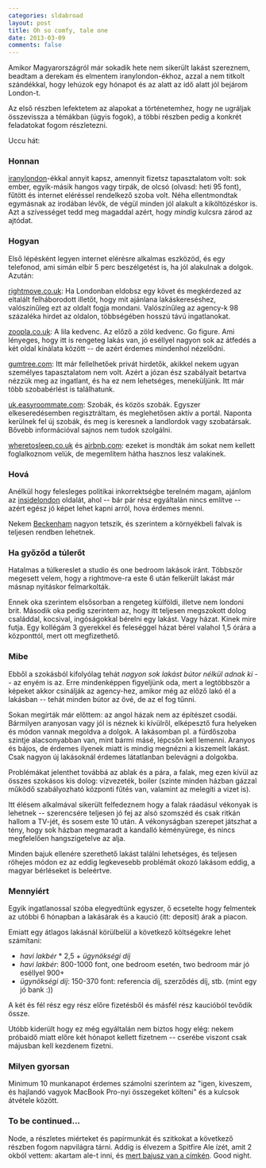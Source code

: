 ```yaml
---
categories: sldabroad
layout: post
title: Oh so comfy, tale one
date: 2013-03-09
comments: false
---
```


Amikor Magyarországról már sokadik hete nem sikerült lakást szereznem, beadtam a derekam és elmentem iranylondon-ékhoz, azzal a nem titkolt szándékkal, hogy lehúzok egy hónapot és az alatt az idő alatt jól bejárom London-t.

Az első részben lefektetem az alapokat a történetemhez, hogy ne ugráljak összevissza a témákban (úgyis fogok), a többi részben pedig a konkrét feladatokat fogom részletezni.

Uccu hát:

### Honnan

[iranylondon](http://iranylondon.hu/)-ékkal annyit kapsz, amennyit fizetsz tapasztalatom volt: sok ember, egyik-másik hangos vagy tirpák, de olcsó (olvasd: heti 95 font), fűtött és internet eléréssel rendelkező szoba volt. Néha ellentmondtak egymásnak az irodában lévők, de végül minden jól alakult a kiköltözéskor is. Azt a szívességet tedd meg magaddal azért, hogy *mindig* kulcsra zárod az ajtódat.

### Hogyan

Első lépésként legyen internet elérésre alkalmas eszközöd, és egy telefonod, ami simán elbír 5 perc beszélgetést is, ha jól alakulnak a dolgok. Azután:

[rightmove.co.uk](http://rightmove.co.uk): Ha Londonban eldobsz egy követ és megkérdezed az eltalált felháborodott illetőt, hogy mit ajánlana lakáskereséshez, valószínűleg ezt az oldalt fogja mondani. Valószínűleg az agency-k 98 százaléka hirdet az oldalon, többségében hosszú távú ingatlanokat.

[zoopla.co.uk](http://zoopla.co.uk): A lila kedvenc. Az előző a zöld kedvenc. Go figure. Ami lényeges, hogy itt is rengeteg lakás van, jó eséllyel nagyon sok az átfedés a két oldal kínálata között -- de azért érdemes mindenhol nézelődni.

[gumtree.com](http://www.gumtree.com/flats-and-houses-for-rent-offered/london): Itt már fellelhetőek privát hirdetők, akikkel nekem ugyan személyes tapasztalatom nem volt. Azért a józan ész szabályait betartva nézzük meg az ingatlant, és ha ez nem lehetséges, meneküljünk. Itt már több szobabérlést is találhatunk.

[uk.easyroommate.com](http://uk.easyroommate.com/): Szobák, és közös szobák. Egyszer elkeseredésemben regisztráltam, és meglehetősen aktív a portál. Naponta kerülnek fel új szobák, és meg is keresnek a landlordok vagy szobatársak. Bővebb információval sajnos nem tudok szolgálni.

[wheretosleep.co.uk](http://www.wheretosleep.co.uk/) és [airbnb.com](https://www.airbnb.co.uk/): ezeket is mondták ám sokat nem kellett foglalkoznom velük, de megemlítem hátha hasznos lesz valakinek.

### Hová

Anélkül hogy felesleges politikai inkorrektségbe terelném magam, ajánlom az [insidelondon](http://www.insidelondon.co/where-to-live-in-london) oldalát, ahol -- bár pár rész egyáltalán nincs említve -- azért egész jó képet lehet kapni arról, hova érdemes menni.
 
Nekem [Beckenham](http://en.wikipedia.org/wiki/Beckenham) nagyon tetszik, és szerintem a környékbeli falvak is teljesen rendben lehetnek.

### Ha győződ a túlerőt

Hatalmas a túlkereslet a studio és one bedroom lakások iránt. Többször megesett velem, hogy a rightmove-ra este 6 után felkerült lakást már másnap nyitáskor felmarkolták.

Ennek oka szerintem elsősorban a rengeteg külföldi, illetve nem londoni brit. Második oka pedig szerintem az, hogy itt teljesen megszokott dolog családdal, kocsival, ingóságokkal bérelni egy lakást. Vagy házat. Kinek mire futja. Egy kollégám 3 gyerekkel és feleséggel házat bérel valahol 1,5 órára a központtól, mert ott megfizethető.

### Mibe

Ebből a szokásból kifolyólag tehát *nagyon sok lakást bútor nélkül adnak ki* -- az enyém is az. Erre mindenképpen figyeljünk oda, mert a legtöbbször a képeket akkor csinálják az agency-hez, amikor még az előző lakó él a lakásban -- tehát minden bútor az övé, de az el fog tűnni.

Sokan megírták már előttem: az angol házak nem az építészet csodái. Bármilyen aranyosan vagy jól is néznek ki kívülről, elképesztő fura helyeken és módon vannak megoldva a dolgok. A lakásomban pl. a fürdőszoba szintje alacsonyabban van, mint bármi másé, lépcsőn kell lemenni. Aranyos és bájos, de érdemes ilyenek miatt is mindig megnézni a kiszemelt lakást. Csak nagyon új lakásoknál érdemes látatlanban belevágni a dolgokba.

Problémákat jelenthet továbbá az ablak és a pára, a falak, meg ezen kívül az összes szokásos kis dolog: vízvezeték, boiler (szinte minden házban gázzal működő szabályozható központi fűtés van, valamint az melegíti a vizet is).

Itt élésem alkalmával sikerült felfedeznem hogy a falak ráadásul vékonyak is lehetnek -- szerencsére teljesen jó fej az alsó szomszéd és csak ritkán hallom a TV-jét, és sosem este 10 után. A vékonyságban szerepet játszhat a tény, hogy sok házban megmaradt a kandalló kéményürege, és nincs megfelelően hangszigetelve az alja.

Minden bajuk ellenére szerethető lakást találni lehetséges, és teljesen röhejes módon ez az eddig legkevesebb problémát okozó lakásom eddig, a magyar bérléseket is beleértve.

### Mennyiért

Egyik ingatlanossal szóba elegyedtünk egyszer, ő ecsetelte hogy felmentek az utóbbi 6 hónapban a lakásárak és a kaució (itt: deposit) árak a piacon.

Emiatt egy átlagos lakásnál körülbelül a következő költségekre lehet számítani:

- *havi lakbér* * 2,5 + *ügynökségi díj*
- *havi lakbér*: 800-1000 font, one bedroom esetén, two bedroom már jó eséllyel 900+
- *ügynökségi díj*: 150-370 font: referencia díj, szerződés díj, stb. (mint egy jó bank :))

A két és fél rész egy rész előre fizetésből és másfél rész kaucióból tevődik össze.

Utóbb kiderült hogy ez még egyáltalán nem biztos hogy elég: nekem próbaidő miatt előre két hónapot kellett fizetnem -- cserébe viszont csak májusban kell kezdenem fizetni.

### Milyen gyorsan

Minimum 10 munkanapot érdemes számolni szerintem az "igen, kiveszem, és hajlandó vagyok MacBook Pro-nyi összegeket költeni" és a kulcsok átvétele között.

### To be continued...

Node, a részletes miérteket és papírmunkát és szitkokat a következő részben fogom napvilágra tárni. Addig is élvezem a Spitfire Ale ízét, amit 2 okból vettem: akartam ale-t inni, és [mert bajusz van a címkén](https://twitter.com/sldblog/status/310393453748027392). Good night.
